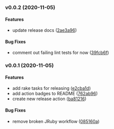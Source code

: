 <a name="v0.0.2"></a>
### v0.0.2 (2020-11-05)

#### Features

* update release docs	 ([2ae3a96](/../../commit/2ae3a96))

#### Bug Fixes

* comment out failing lint tests for now	 ([39fcb6f](/../../commit/39fcb6f))

<a name="v0.0.1"></a>
### v0.0.1 (2020-11-05)

#### Features

* add rake tasks for releasing	 ([e2cba1d](/../../commit/e2cba1d))
* add action badges to README	 ([762ab96](/../../commit/762ab96))
* create new release action	 ([ba81216](/../../commit/ba81216))


#### Bug Fixes

* remove broken JRuby workflow	 ([085160a](/../../commit/085160a))
